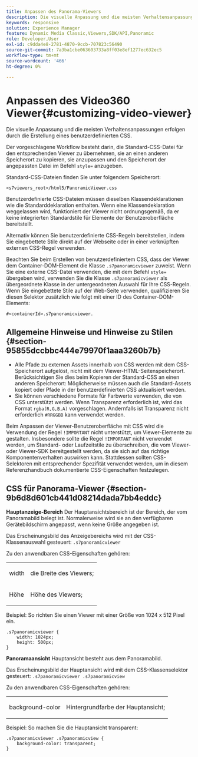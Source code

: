 ```yaml
---
title: Anpassen des Panorama-Viewers
description: Die visuelle Anpassung und die meisten Verhaltensanpassungen für den Panorama-Viewer erfolgen durch die Erstellung eines benutzerdefinierten CSS.
keywords: responsive
solution: Experience Manager
feature: Dynamic Media Classic,Viewers,SDK/API,Panoramic
role: Developer,User
exl-id: c9dda4e8-2781-4870-9ccb-707823c56490
source-git-commit: 7a3ba1cbe063603733a8ff03e8ef1277ec632ec5
workflow-type: tm+mt
source-wordcount: '466'
ht-degree: 0%

---
```


# Anpassen des Video360 Viewer{#customizing-video-viewer}

Die visuelle Anpassung und die meisten Verhaltensanpassungen erfolgen durch die Erstellung eines benutzerdefinierten CSS.

Der vorgeschlagene Workflow besteht darin, die Standard-CSS-Datei für den entsprechenden Viewer zu übernehmen, sie an einen anderen Speicherort zu kopieren, sie anzupassen und den Speicherort der angepassten Datei im Befehl `style=` anzugeben.

Standard-CSS-Dateien finden Sie unter folgendem Speicherort:

`<s7viewers_root>/html5/PanoramicViewer.css`

Benutzerdefinierte CSS-Dateien müssen dieselben Klassendeklarationen wie die Standarddeklaration enthalten. Wenn eine Klassendeklaration weggelassen wird, funktioniert der Viewer nicht ordnungsgemäß, da er keine integrierten Standardstile für Elemente der Benutzeroberfläche bereitstellt.

Alternativ können Sie benutzerdefinierte CSS-Regeln bereitstellen, indem Sie eingebettete Stile direkt auf der Webseite oder in einer verknüpften externen CSS-Regel verwenden.

Beachten Sie beim Erstellen von benutzerdefiniertem CSS, dass der Viewer dem Container-DOM-Element die Klasse `.s7panoramicviewer` zuweist. Wenn Sie eine externe CSS-Datei verwenden, die mit dem Befehl `style=` übergeben wird, verwenden Sie die Klasse `.s7panoramicviewer` als übergeordnete Klasse in der untergeordneten Auswahl für Ihre CSS-Regeln. Wenn Sie eingebettete Stile auf der Web-Seite verwenden, qualifizieren Sie diesen Selektor zusätzlich wie folgt mit einer ID des Container-DOM-Elements:

`#<containerId>.s7panoramicviewer.`


## Allgemeine Hinweise und Hinweise zu Stilen {#section-95855dccbbc444e79970f1aaa3260b7b}

* Alle Pfade zu externen Assets innerhalb von CSS werden mit dem CSS-Speicherort aufgelöst, nicht mit dem Viewer-HTML-Seitenspeicherort. Berücksichtigen Sie dies beim Kopieren der Standard-CSS an einen anderen Speicherort: Möglicherweise müssen auch die Standard-Assets kopiert oder Pfade in der benutzerdefinierten CSS aktualisiert werden.
* Sie können verschiedene Formate für Farbwerte verwenden, die von CSS unterstützt werden. Wenn Transparenz erforderlich ist, wird das Format `rgba(R,G,B,A)` vorgeschlagen. Andernfalls ist Transparenz nicht erforderlich `#RRGGBB` kann verwendet werden.

Beim Anpassen der Viewer-Benutzeroberfläche mit CSS wird die Verwendung der Regel `!IMPORTANT` nicht unterstützt, um Viewer-Elemente zu gestalten. Insbesondere sollte die Regel `!IMPORTANT` nicht verwendet werden, um Standard- oder Laufzeitstile zu überschreiben, die vom Viewer- oder Viewer-SDK bereitgestellt werden, da sie sich auf das richtige Komponentenverhalten auswirken kann. Stattdessen sollten CSS-Selektoren mit entsprechender Spezifität verwendet werden, um in diesem Referenzhandbuch dokumentierte CSS-Eigenschaften festzulegen.

## CSS für Panorama-Viewer {#section-9b6d8d601cb441d08214dada7bb4eddc}

**Hauptanzeige-Bereich**
Der Hauptansichtsbereich ist der Bereich, der vom Panoramabild belegt ist.  Normalerweise wird sie an den verfügbaren Gerätebildschirm angepasst, wenn keine Größe angegeben ist.

Das Erscheinungsbild des Anzeigebereichs wird mit der CSS-Klassenauswahl gesteuert:
`.s7panoramicviewer`

Zu den anwendbaren CSS-Eigenschaften gehören:

<table id="table_panA68A403DB93A6D597461A573"> 
 <tbody> 
  <tr> 
   <td colname="col1"> <p> <span class="codeph"> width </span> </p> </td> 
   <td colname="col2"> <p> <span class="codeph"> die Breite des Viewers; </span> </p> </td> 
  </tr> 
  <tr> 
   <td colname="col1"> <p> <span class="codeph"> Höhe </span> </p> </td> 
   <td colname="col2"> <p> <span class="codeph"> Höhe des Viewers; </span> </p> </td> 
  </tr> 
 </tbody> 
</table>

Beispiel:
So richten Sie einen Viewer mit einer Größe von 1024 x 512 Pixel ein.

```
.s7panoramicviewer {
	width: 1024px;
	height: 500px;	
}
```

**Panoramaansicht**
Hauptansicht besteht aus dem Panoramabild.

Das Erscheinungsbild der Hauptansicht wird mit dem CSS-Klassenselektor gesteuert:
`.s7panoramicviewer .s7panoramicview`

Zu den anwendbaren CSS-Eigenschaften gehören:
<table id="table_pann68A403DB93A6D597461A573"> 
 <tbody> 
  <tr> 
   <td colname="col1"> <p> <span class="codeph"> background-color </span> </p> </td> 
   <td colname="col2"> <p> <span class="codeph"> Hintergrundfarbe der Hauptansicht; </span> </p> </td> 
  </tr> 
 </tbody> 
</table>

Beispiel:
So machen Sie die Hauptansicht transparent:

```
.s7panoramicviewer .s7panoramicview {
	background-color: transparent;
}
```
